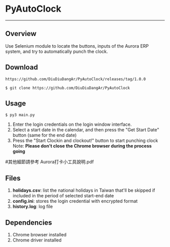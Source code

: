 # PyAutoClock
---
## Overview
Use Selenium module to  locate the buttons, inputs of the Aurora ERP system, and try to automatically punch the clock.

## Download
    https://github.com/DiuDiuDangAr/PyAutoClock/releases/tag/1.0.0

    $ git clone https://github.com/DiuDiuDangAr/PyAutoClock

## Usage
    $ py3 main.py
1. Enter the login credentials on the login window interface.
2. Select a start date in the calendar, and then press the "Get Start Date" button (same for the end date)
3. Press the "Start Clockin and clockout!" button to start punching clock
Note: **Please don't close the Chrome browser during the process going**

#其他細節請參考 Aurora打卡小工具說明.pdf

## Files
1. **holidays.csv**: list the national holidays in Taiwan that'll be skipped if included in the period of selected start-end date
2. **config.ini**: stores the login credential with encrypted format
3. **history.log**: log file

## Dependencies
1. Chrome browser installed
2. Chrome driver installed
